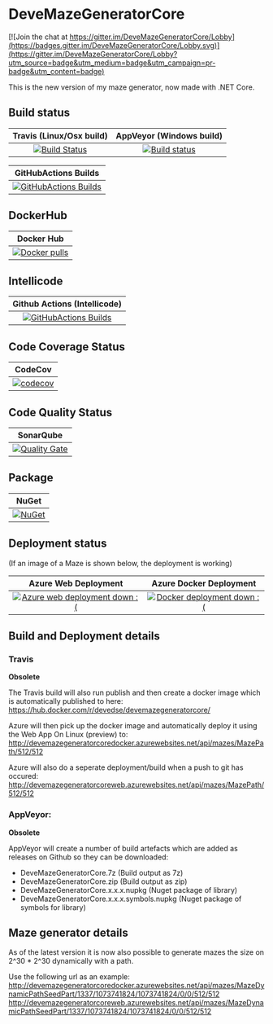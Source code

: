 # DeveMazeGeneratorCore

[![Join the chat at https://gitter.im/DeveMazeGeneratorCore/Lobby](https://badges.gitter.im/DeveMazeGeneratorCore/Lobby.svg)](https://gitter.im/DeveMazeGeneratorCore/Lobby?utm_source=badge&utm_medium=badge&utm_campaign=pr-badge&utm_content=badge)

This is the new version of my maze generator, now made with .NET Core.

## Build status

| Travis (Linux/Osx build) | AppVeyor (Windows build) |
|:------------------------:|:------------------------:|
| [![Build Status](https://travis-ci.org/devedse/DeveMazeGeneratorCore.svg?branch=master)](https://travis-ci.org/devedse/DeveMazeGeneratorCore) | [![Build status](https://ci.appveyor.com/api/projects/status/ainctv2tnoxg2t86?svg=true)](https://ci.appveyor.com/project/devedse/devemazegeneratorcore) |

| GitHubActions Builds |
|:--------------------:|
| [![GitHubActions Builds](https://github.com/devedse/DeveMazeGeneratorCore/workflows/GitHubActionsBuilds/badge.svg)](https://github.com/devedse/DeveMazeGeneratorCore/actions/workflows/githubactionsbuilds.yml) |

## DockerHub

| Docker Hub |
|:----------:|
| [![Docker pulls](https://img.shields.io/docker/v/devedse/devemazegeneratorcoreweb)](https://hub.docker.com/r/devedse/devemazegeneratorcoreweb/) |

## Intellicode

|  Github Actions (Intellicode) |
|:-----------------------------:|
| [![GitHubActions Builds](https://github.com/devedse/DeveMazeGeneratorCore/workflows/GitHubActionsBuilds/badge.svg)](https://github.com/devedse/DeveMazeGeneratorCore/actions?query=GitHubActionsBuilds) |

## Code Coverage Status

| CodeCov |
|:-------:|
| [![codecov](https://codecov.io/gh/devedse/DeveMazeGeneratorCore/branch/master/graph/badge.svg)](https://codecov.io/gh/devedse/DeveMazeGeneratorCore) |

## Code Quality Status

| SonarQube |
|:---------:|
| [![Quality Gate](https://sonarcloud.io/api/project_badges/measure?project=DeveMazeGeneratorCore&metric=alert_status)](https://sonarcloud.io/dashboard?id=DeveMazeGeneratorCore) |

## Package

| NuGet |
|:-----:|
| [![NuGet](https://img.shields.io/nuget/v/DeveMazeGeneratorCore.svg)](https://www.nuget.org/packages/DeveMazeGeneratorCore/) |

## Deployment status

(If an image of a Maze is shown below, the deployment is working)

| Azure Web Deployment | Azure Docker Deployment |
|:--------------------:|:-----------------------:|
| [![Azure web deployment down :(](http://devemazegeneratorcoreweb.azurewebsites.net/api/mazes/MazePath/192/64)](http://devemazegeneratorcoreweb.azurewebsites.net/api/mazes/MazePath/192/64) | [![Docker deployment down :(](http://devemazegeneratorcoredocker.azurewebsites.net/api/mazes/MazePath/192/64)](http://devemazegeneratorcoredocker.azurewebsites.net/api/mazes/MazePath/192/64) |

## Build and Deployment details

### Travis

**Obsolete**

The Travis build will also run publish and then create a docker image which is automatically published to here:
https://hub.docker.com/r/devedse/devemazegeneratorcore/

Azure will then pick up the docker image and automatically deploy it using the Web App On Linux (preview) to:
http://devemazegeneratorcoredocker.azurewebsites.net/api/mazes/MazePath/512/512

Azure will also do a seperate deployment/build when a push to git has occured:
http://devemazegeneratorcoreweb.azurewebsites.net/api/mazes/MazePath/512/512

### AppVeyor:

**Obsolete**

AppVeyor will create a number of build artefacts which are added as releases on Github so they can be downloaded:
* DeveMazeGeneratorCore.7z (Build output as 7z)
* DeveMazeGeneratorCore.zip (Build output as zip)
* DeveMazeGeneratorCore.x.x.x.nupkg (Nuget package of library)
* DeveMazeGeneratorCore.x.x.x.symbols.nupkg (Nuget package of symbols for library)

## Maze generator details

As of the latest version it is now also possible to generate mazes the size on 2^30 * 2^30 dynamically with a path.

Use the following url as an example:
http://devemazegeneratorcoredocker.azurewebsites.net/api/mazes/MazeDynamicPathSeedPart/1337/1073741824/1073741824/0/0/512/512
http://devemazegeneratorcoreweb.azurewebsites.net/api/mazes/MazeDynamicPathSeedPart/1337/1073741824/1073741824/0/0/512/512
